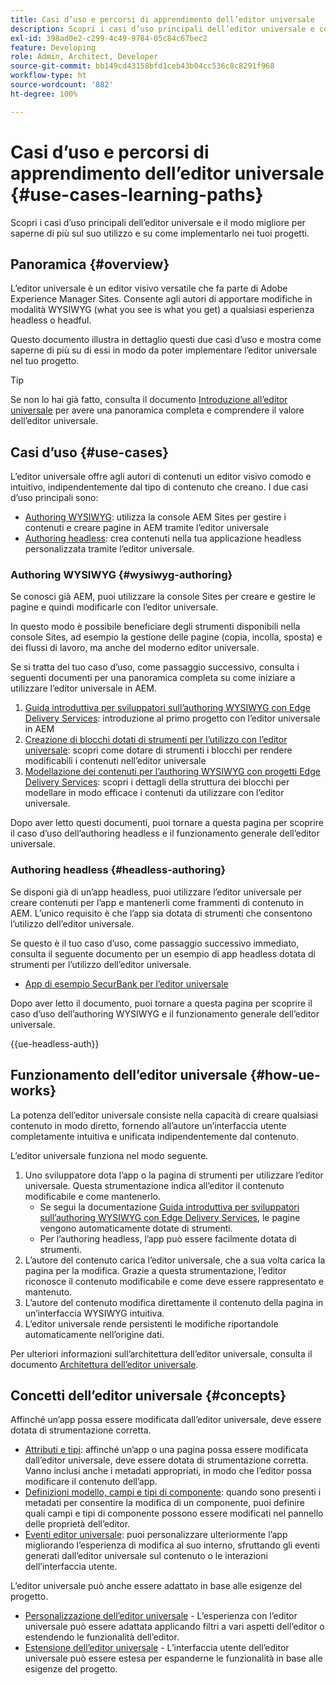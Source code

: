```yaml
---
title: Casi d’uso e percorsi di apprendimento dell’editor universale
description: Scopri i casi d’uso principali dell’editor universale e come utilizzarlo al meglio e implementarlo nei tuoi progetti.
exl-id: 398ad0e2-c299-4c49-9784-05c84c67bec2
feature: Developing
role: Admin, Architect, Developer
source-git-commit: bb149cd43158bfd1ceb43b04cc536c8c8291f968
workflow-type: ht
source-wordcount: '882'
ht-degree: 100%

---
```


# Casi d’uso e percorsi di apprendimento dell’editor universale {#use-cases-learning-paths}

Scopri i casi d’uso principali dell’editor universale e il modo migliore per saperne di più sul suo utilizzo e su come implementarlo nei tuoi progetti.

## Panoramica {#overview}

L’editor universale è un editor visivo versatile che fa parte di Adobe Experience Manager Sites. Consente agli autori di apportare modifiche in modalità WYSIWYG (what you see is what you get) a qualsiasi esperienza headless o headful.

Questo documento illustra in dettaglio questi due casi d’uso e mostra come saperne di più su di essi in modo da poter implementare l’editor universale nel tuo progetto.

>[!TIP]
>
>Se non lo hai già fatto, consulta il documento [Introduzione all’editor universale](/help/implementing/universal-editor/introduction.md) per avere una panoramica completa e comprendere il valore dell’editor universale.

## Casi d’uso {#use-cases}

L’editor universale offre agli autori di contenuti un editor visivo comodo e intuitivo, indipendentemente dal tipo di contenuto che creano. I due casi d’uso principali sono:

* [Authoring WYSIWYG](#wysiwyg-authoring): utilizza la console AEM Sites per gestire i contenuti e creare pagine in AEM tramite l’editor universale
* [Authoring headless](#headless-authoring): crea contenuti nella tua applicazione headless personalizzata tramite l’editor universale.

### Authoring WYSIWYG {#wysiwyg-authoring}

Se conosci già AEM, puoi utilizzare la console Sites per creare e gestire le pagine e quindi modificarle con l’editor universale.

In questo modo è possibile beneficiare degli strumenti disponibili nella console Sites, ad esempio la gestione delle pagine (copia, incolla, sposta) e dei flussi di lavoro, ma anche del moderno editor universale.

Se si tratta del tuo caso d’uso, come passaggio successivo, consulta i seguenti documenti per una panoramica completa su come iniziare a utilizzare l’editor universale in AEM.

1. [Guida introduttiva per sviluppatori sull’authoring WYSIWYG con Edge Delivery Services](https://www.aem.live/developer/ue-tutorial): introduzione al primo progetto con l’editor universale in AEM
1. [Creazione di blocchi dotati di strumenti per l’utilizzo con l’editor universale](https://www.aem.live/developer/universal-editor-blocks): scopri come dotare di strumenti i blocchi per rendere modificabili i contenuti nell’editor universale
1. [Modellazione dei contenuti per l’authoring WYSIWYG con progetti Edge Delivery Services](https://www.aem.live/developer/component-model-definitions): scopri i dettagli della struttura dei blocchi per modellare in modo efficace i contenuti da utilizzare con l’editor universale.

Dopo aver letto questi documenti, puoi tornare a questa pagina per scoprire il caso d’uso dell’authoring headless e il funzionamento generale dell’editor universale.

### Authoring headless {#headless-authoring}

Se disponi già di un’app headless, puoi utilizzare l’editor universale per creare contenuti per l’app e mantenerli come frammenti di contenuto in AEM. L’unico requisito è che l’app sia dotata di strumenti che consentono l’utilizzo dell’editor universale.

Se questo è il tuo caso d’uso, come passaggio successivo immediato, consulta il seguente documento per un esempio di app headless dotata di strumenti per l’utilizzo dell’editor universale.

* [App di esempio SecurBank per l’editor universale](/help/implementing/universal-editor/securbank.md)

Dopo aver letto il documento, puoi tornare a questa pagina per scoprire il caso d’uso dell’authoring WYSIWYG e il funzionamento generale dell’editor universale.

{{ue-headless-auth}}

## Funzionamento dell’editor universale {#how-ue-works}

La potenza dell’editor universale consiste nella capacità di creare qualsiasi contenuto in modo diretto, fornendo all’autore un’interfaccia utente completamente intuitiva e unificata indipendentemente dal contenuto.

L’editor universale funziona nel modo seguente.

1. Uno sviluppatore dota l’app o la pagina di strumenti per utilizzare l’editor universale. Questa strumentazione indica all’editor il contenuto modificabile e come mantenerlo.
   * Se segui la documentazione [Guida introduttiva per sviluppatori sull’authoring WYSIWYG con Edge Delivery Services](https://www.aem.live/developer/ue-tutorial), le pagine vengono automaticamente dotate di strumenti.
   * Per l’authoring headless, l’app può essere facilmente dotata di strumenti.
1. L’autore del contenuto carica l’editor universale, che a sua volta carica la pagina per la modifica. Grazie a questa strumentazione, l’editor riconosce il contenuto modificabile e come deve essere rappresentato e mantenuto.
1. L’autore del contenuto modifica direttamente il contenuto della pagina in un’interfaccia WYSIWYG intuitiva.
1. L’editor universale rende persistenti le modifiche riportandole automaticamente nell’origine dati.

Per ulteriori informazioni sull’architettura dell’editor universale, consulta il documento [Architettura dell’editor universale](/help/implementing/universal-editor/architecture.md).

## Concetti dell’editor universale {#concepts}

Affinché un’app possa essere modificata dall’editor universale, deve essere dotata di strumentazione corretta.

* [Attributi e tipi](/help/implementing/universal-editor/attributes-types.md): affinché un’app o una pagina possa essere modificata dall’editor universale, deve essere dotata di strumentazione corretta. Vanno inclusi anche i metadati appropriati, in modo che l’editor possa modificare il contenuto dell’app.
* [Definizioni modello, campi e tipi di componente](/help/implementing/universal-editor/field-types.md): quando sono presenti i metadati per consentire la modifica di un componente, puoi definire quali campi e tipi di componente possono essere modificati nel pannello delle proprietà dell’editor.
* [Eventi editor universale](/help/implementing/universal-editor/events.md): puoi personalizzare ulteriormente l’app migliorando l’esperienza di modifica al suo interno, sfruttando gli eventi generati dall’editor universale sul contenuto o le interazioni dell’interfaccia utente.

L’editor universale può anche essere adattato in base alle esigenze del progetto.

* [Personalizzazione dell’editor universale](/help/implementing/universal-editor/customizing.md) - L’esperienza con l’editor universale può essere adattata applicando filtri a vari aspetti dell’editor o estendendo le funzionalità dell’editor.
* [Estensione dell’editor universale](/help/implementing/universal-editor/extending.md) - L’interfaccia utente dell’editor universale può essere estesa per espanderne le funzionalità in base alle esigenze del progetto.
